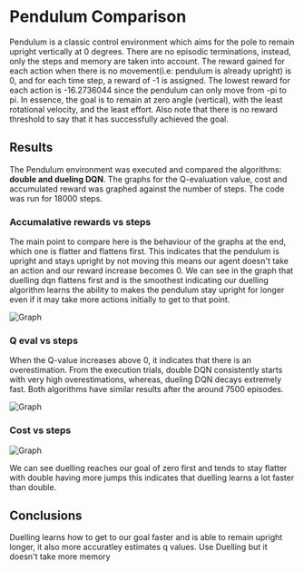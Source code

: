 # Pendulum Comparison

Pendulum is a classic control environment which aims for the pole to remain upright vertically at 0 degrees. There are no episodic terminations, instead, only the steps and memory are taken into account. The reward gained for each action when there is no movement(i.e: pendulum is already upright) is 0, and for each time step, a reward of -1 is assigned. The lowest reward for each action is -16.2736044 since the pendulum can only move from -pi to pi. In essence, the goal is to remain at zero angle (vertical), with the least rotational velocity, and the least effort. Also note that there is no reward threshold to say that it has successfully achieved the goal.

## Results

The Pendulum environment was executed and compared the algorithms: **double and dueling DQN**. The graphs for the Q-evaluation value, cost and accumulated reward was graphed against the number of steps. The code was run for 18000 steps. 

### Accumalative rewards vs steps
The main point to compare here is the behaviour of the graphs at the end, which one is flatter and flattens first. This indicates that the pendulum is upright and stays upright by not moving this means our agent doesn't take an action and our reward increase becomes 0. We can see in the graph that duelling dqn flattens first and is the smoothest indicating our duelling algorithm learns the ability to makes the pendulum stay upright for longer even if it may take more actions initially to get to that point.

![Graph](/Pendulum/Results/acc_r_trial4.png)


### Q eval vs steps

When the Q-value increases above 0, it indicates that there is an overestimation. From the execution trials, double DQN consistently starts with very high overestimations, whereas, dueling DQN decays extremely fast. Both algorithms have similar results after the around 7500 episodes. 

![Graph](/Pendulum/Results/Q-eval_trial4.png)

### Cost vs steps

![Graph](/Pendulum/Results/cost_trial4.png)

We can see duelling reaches our goal of zero first and tends to stay flatter with double having more jumps this indicates that duelling learns a lot faster than double.

## Conclusions

Duelling learns how to get to our goal faster and is able to remain upright longer, it also more accuratley estimates q values. Use Duelling but it doesn't take more memory 
